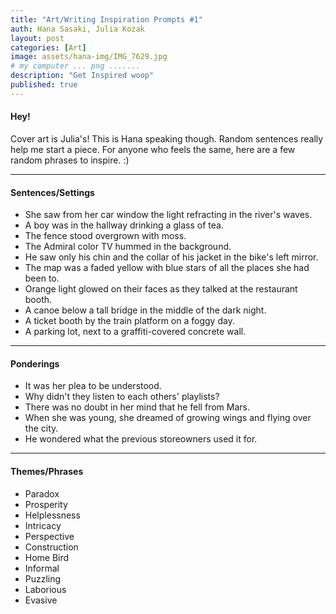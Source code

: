 ```yaml
---
title: "Art/Writing Inspiration Prompts #1"
auth: Hana Sasaki, Julia Kozak
layout: post
categories: [Art]
image: assets/hana-img/IMG_7629.jpg
# my computer ... png .......
description: "Get Inspired woop"
published: true
---
```


#### Hey!

Cover art is Julia's! This is Hana speaking though. Random sentences really help me start a piece. For anyone who feels the same, here are a few random phrases to inspire. :)

---

#### Sentences/Settings
- She saw from her car window the light refracting in the river's waves.
- A boy was in the hallway drinking a glass of tea.
- The fence stood overgrown with moss.
- The Admiral color TV hummed in the background.
- He saw only his chin and the collar of his jacket in the bike's left mirror.
- The map was a faded yellow with blue stars of all the places she had been to.
- Orange light glowed on their faces as they talked at the restaurant booth.
- A canoe below a tall bridge in the middle of the dark night.
- A ticket booth by the train platform on a foggy day.
- A parking lot, next to a graffiti-covered concrete wall.

---

#### Ponderings
- It was her plea to be understood.
- Why didn't they listen to each others' playlists?
- There was no doubt in her mind that he fell from Mars.
- When she was young, she dreamed of growing wings and flying over the city.
- He wondered what the previous storeowners used it for.

---

#### Themes/Phrases
- Paradox
- Prosperity
- Helplessness
- Intricacy
- Perspective
- Construction
- Home Bird
- Informal
- Puzzling
- Laborious
- Evasive